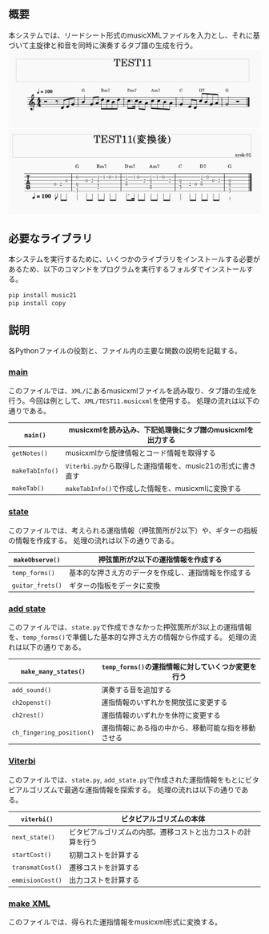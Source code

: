 ## 概要
本システムでは、リードシート形式のmusicXMLファイルを入力とし、それに基づいて主旋律と和音を同時に演奏するタブ譜の生成を行う。
![images](images/TEST11.png)
![images](images/TEST11_tab.png)

## 必要なライブラリ
本システムを実行するために、いくつかのライブラリをインストールする必要があるため、以下のコマンドをプログラムを実行するフォルダでインストールする。

```
pip install music21
pip install copy
```

## 説明
各Pythonファイルの役割と、ファイル内の主要な関数の説明を記載する。

### [main](main.py)
このファイルでは、`XML/`にあるmusicxmlファイルを読み取り、タブ譜の生成を行う。今回は例として、`XML/TEST11.musicxml`を使用する。
処理の流れは以下の通りである。

| `main()` | musicxmlを読み込み、下記処理後にタブ譜のmusicxmlを出力する |
| --- | --- |
| `getNotes()` | musicxmlから旋律情報とコード情報を取得する |
| `makeTabInfo()` | `Viterbi.py`から取得した運指情報を、music21の形式に書き直す |
| `makeTab()` | `makeTabInfo()`で作成した情報を、musicxmlに変換する |

### [state](state.py)
このファイルでは、考えられる運指情報（押弦箇所が2以下）や、ギターの指板の情報を作成する。
処理の流れは以下の通りである。

| `makeObserve()` | 押弦箇所が2以下の運指情報を作成する |
| --- | --- |
| `temp_forms()` | 基本的な押さえ方のデータを作成し、運指情報を作成する |
| `guitar_frets()` | ギターの指板をデータに変換 |


### [add state](add_state.py)
このファイルでは、`state.py`で作成できなかった押弦箇所が3以上の運指情報を、`temp_forms()`で準備した基本的な押さえ方の情報から作成する。
処理の流れは以下の通りである。

| `make_many_states()` | `temp_forms()`の運指情報に対していくつか変更を行う |
| --- | --- |
| `add_sound()` | 演奏する音を追加する |
| `ch2openst()` | 運指情報のいずれかを開放弦に変更する |
| `ch2rest()` | 運指情報のいずれかを休符に変更する |
| `ch_fingering_position()` | 運指情報にある指の中から、移動可能な指を移動させる |


### [Viterbi](Viterbi.py)
このファイルでは、`state.py`, `add_state.py`で作成された運指情報をもとにビタビアルゴリズムで最適な運指情報を探索する。
処理の流れは以下の通りである。

| `viterbi()` | ビタビアルゴリズムの本体 |
| --- | --- |
| `next_state()`| ビタビアルゴリズムの内部。遷移コストと出力コストの計算を行う |
| `startCost()`| 初期コストを計算する |
| `transmatCost()`| 遷移コストを計算する |
| `emmisionCost()`| 出力コストを計算する |


### [make XML](make_XML.py)
このファイルでは、得られた運指情報をmusicxml形式に変換する。

